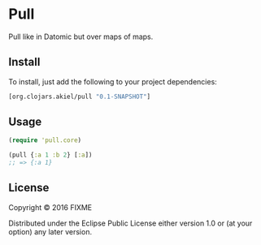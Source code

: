 # Pull

Pull like in Datomic but over maps of maps.

## Install

To install, just add the following to your project dependencies:

```clojure
[org.clojars.akiel/pull "0.1-SNAPSHOT"]
```

## Usage

```clojure
(require 'pull.core)

(pull {:a 1 :b 2} [:a])
;; => {:a 1}
```

## License

Copyright © 2016 FIXME

Distributed under the Eclipse Public License either version 1.0 or (at
your option) any later version.
